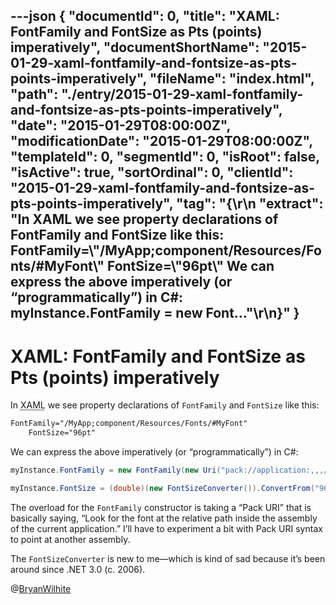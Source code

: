 ---json
{
  "documentId": 0,
  "title": "XAML: FontFamily and FontSize as Pts (points) imperatively",
  "documentShortName": "2015-01-29-xaml-fontfamily-and-fontsize-as-pts-points-imperatively",
  "fileName": "index.html",
  "path": "./entry/2015-01-29-xaml-fontfamily-and-fontsize-as-pts-points-imperatively",
  "date": "2015-01-29T08:00:00Z",
  "modificationDate": "2015-01-29T08:00:00Z",
  "templateId": 0,
  "segmentId": 0,
  "isRoot": false,
  "isActive": true,
  "sortOrdinal": 0,
  "clientId": "2015-01-29-xaml-fontfamily-and-fontsize-as-pts-points-imperatively",
  "tag": "{\r\n  \"extract\": \"In XAML we see property declarations of FontFamily and FontSize like this:  FontFamily=\\\"/MyApp;component/Resources/Fonts/#MyFont\\\"  FontSize=\\\"96pt\\\"      We can express the above imperatively (or “programmatically”) in C#:  myInstance.FontFamily = new Font...\"\r\n}"
}
---

# XAML: FontFamily and FontSize as Pts (points) imperatively

In <acronym title="Extensible Application Markup Language">XAML</acronym> we see property declarations of `FontFamily` and `FontSize` like this:

```xml
FontFamily="/MyApp;component/Resources/Fonts/#MyFont"
    FontSize="96pt"
```

We can express the above imperatively (or “programmatically”) in C#:

```cs
myInstance.FontFamily = new FontFamily(new Uri("pack://application:,,,/", UriKind.Absolute), "/MyApp;component/Resources/Fonts/#MyFont");

myInstance.FontSize = (double)(new FontSizeConverter()).ConvertFrom("96pt");
```

The overload for the `FontFamily` constructor is taking a “Pack URI” that is basically saying, “Look for the font at the relative path inside the assembly of the current application.” I’ll have to experiment a bit with Pack URI syntax to point at another assembly.

The `FontSizeConverter` is new to me—which is kind of sad because it’s been around since .NET 3.0 (c. 2006).

@[BryanWilhite](https://twitter.com/BryanWilhite)
